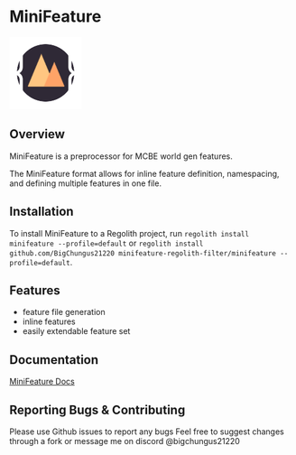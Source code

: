 # MiniFeature
![MiniFeatureLogo](./minifeature_logo.png "MiniFeature")

## Overview
MiniFeature is a preprocessor for MCBE world gen features.

The MiniFeature format allows for inline feature definition, namespacing, and defining multiple features in one file.

## Installation
To install MiniFeature to a Regolith project, run ```regolith install minifeature --profile=default``` or ```regolith install github.com/BigChungus21220 minifeature-regolith-filter/minifeature --profile=default```.

## Features
- feature file generation
- inline features
- easily extendable feature set

## Documentation
[MiniFeature Docs](https://bigchungus21220.github.io/minifeature-regolith-filter/)

## Reporting Bugs & Contributing
Please use Github issues to report any bugs
Feel free to suggest changes through a fork or message me on discord @bigchungus21220
